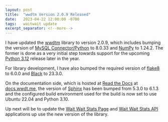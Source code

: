 ```yaml
---
layout: post
title:  "wwdtm Version 2.0.9 Released"
date:   2023-04-22 12:00:00 -0700
tags:   waitwait update
excerpt_separator: <!--more-->
---
```


I have updated the [wwdtm](https://pypi.org/projects/wwdtm/) library to version 2.0.9, which includes bumping the version of [MySQL Connector/Python](https://dev.mysql.com/doc/connector-python/en/) to 8.0.33 and [NumPy](https://numpy.org) to 1.24.2. The former is done as a very initial step towards support for the upcoming [Python 3.12](https://docs.python.org/3.12/whatsnew/3.12.html) release later in the year.

For library development, I have also bumped the required version of [flake8](https://flake8.pycqa.org/) to 6.0.0 and [Black](https://black.readthedocs.io/en/stable/) to 23.3.0.

On the documentation side, which is hosted at [Read the Docs](https://readthedocs.org) at [docs.wwdt.me](https://docs.wwdt.me), the version of [Sphinx](https://www.sphinx-doc.org/en/master/) has been bumped from 5.3.0 to 6.1.3 and the configured build environment used for the build is now set to use Ubuntu 22.04 and Python 3.10.

Up next will be to update the [Wait Wait Stats Page](https://stats.wwdt.me/) and [Wait Wait Stats API](https://api.wwdt.me/) applications up use the new version of the library.
